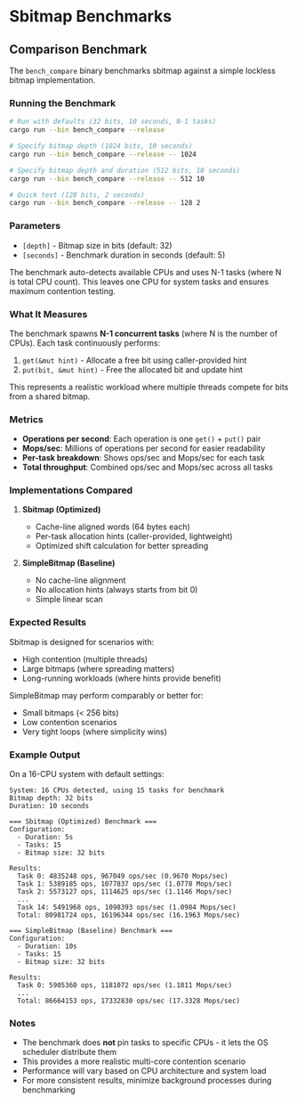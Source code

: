 # Sbitmap Benchmarks

## Comparison Benchmark

The `bench_compare` binary benchmarks sbitmap against a simple lockless bitmap implementation.

### Running the Benchmark

```bash
# Run with defaults (32 bits, 10 seconds, N-1 tasks)
cargo run --bin bench_compare --release

# Specify bitmap depth (1024 bits, 10 seconds)
cargo run --bin bench_compare --release -- 1024

# Specify bitmap depth and duration (512 bits, 10 seconds)
cargo run --bin bench_compare --release -- 512 10

# Quick test (128 bits, 2 seconds)
cargo run --bin bench_compare --release -- 128 2
```

### Parameters

- `[depth]` - Bitmap size in bits (default: 32)
- `[seconds]` - Benchmark duration in seconds (default: 5)

The benchmark auto-detects available CPUs and uses N-1 tasks (where N is total CPU count). This leaves one CPU for system tasks and ensures maximum contention testing.

### What It Measures

The benchmark spawns **N-1 concurrent tasks** (where N is the number of CPUs). Each task continuously performs:
1. `get(&mut hint)` - Allocate a free bit using caller-provided hint
2. `put(bit, &mut hint)` - Free the allocated bit and update hint

This represents a realistic workload where multiple threads compete for bits from a shared bitmap.

### Metrics

- **Operations per second**: Each operation is one `get()` + `put()` pair
- **Mops/sec**: Millions of operations per second for easier readability
- **Per-task breakdown**: Shows ops/sec and Mops/sec for each task
- **Total throughput**: Combined ops/sec and Mops/sec across all tasks

### Implementations Compared

1. **Sbitmap (Optimized)**
   - Cache-line aligned words (64 bytes each)
   - Per-task allocation hints (caller-provided, lightweight)
   - Optimized shift calculation for better spreading

2. **SimpleBitmap (Baseline)**
   - No cache-line alignment
   - No allocation hints (always starts from bit 0)
   - Simple linear scan

### Expected Results

Sbitmap is designed for scenarios with:
- High contention (multiple threads)
- Large bitmaps (where spreading matters)
- Long-running workloads (where hints provide benefit)

SimpleBitmap may perform comparably or better for:
- Small bitmaps (< 256 bits)
- Low contention scenarios
- Very tight loops (where simplicity wins)

### Example Output

On a 16-CPU system with default settings:

```
System: 16 CPUs detected, using 15 tasks for benchmark
Bitmap depth: 32 bits
Duration: 10 seconds

=== Sbitmap (Optimized) Benchmark ===
Configuration:
  - Duration: 5s
  - Tasks: 15
  - Bitmap size: 32 bits

Results:
  Task 0: 4835248 ops, 967049 ops/sec (0.9670 Mops/sec)
  Task 1: 5389185 ops, 1077837 ops/sec (1.0778 Mops/sec)
  Task 2: 5573127 ops, 1114625 ops/sec (1.1146 Mops/sec)
  ...
  Task 14: 5491968 ops, 1098393 ops/sec (1.0984 Mops/sec)
  Total: 80981724 ops, 16196344 ops/sec (16.1963 Mops/sec)

=== SimpleBitmap (Baseline) Benchmark ===
Configuration:
  - Duration: 10s
  - Tasks: 15
  - Bitmap size: 32 bits

Results:
  Task 0: 5905360 ops, 1181072 ops/sec (1.1811 Mops/sec)
  ...
  Total: 86664153 ops, 17332830 ops/sec (17.3328 Mops/sec)
```

### Notes

- The benchmark does **not** pin tasks to specific CPUs - it lets the OS scheduler distribute them
- This provides a more realistic multi-core contention scenario
- Performance will vary based on CPU architecture and system load
- For more consistent results, minimize background processes during benchmarking
